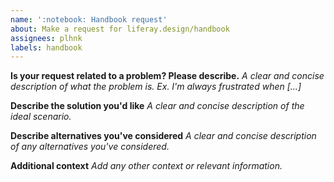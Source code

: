 ```yaml
---
name: ':notebook: Handbook request'
about: Make a request for liferay.design/handbook
assignees: plhnk
labels: handbook
---
```


**Is your request related to a problem? Please describe.**
_A clear and concise description of what the problem is. Ex. I'm always frustrated when [...]_

**Describe the solution you'd like**
_A clear and concise description of the ideal scenario._

**Describe alternatives you've considered**
_A clear and concise description of any alternatives you've considered._

**Additional context**
_Add any other context or relevant information._
